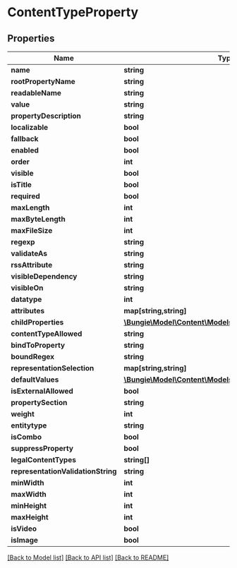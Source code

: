 # ContentTypeProperty

## Properties
Name | Type | Description | Notes
------------ | ------------- | ------------- | -------------
**name** | **string** |  | [optional] 
**rootPropertyName** | **string** |  | [optional] 
**readableName** | **string** |  | [optional] 
**value** | **string** |  | [optional] 
**propertyDescription** | **string** |  | [optional] 
**localizable** | **bool** |  | [optional] 
**fallback** | **bool** |  | [optional] 
**enabled** | **bool** |  | [optional] 
**order** | **int** |  | [optional] 
**visible** | **bool** |  | [optional] 
**isTitle** | **bool** |  | [optional] 
**required** | **bool** |  | [optional] 
**maxLength** | **int** |  | [optional] 
**maxByteLength** | **int** |  | [optional] 
**maxFileSize** | **int** |  | [optional] 
**regexp** | **string** |  | [optional] 
**validateAs** | **string** |  | [optional] 
**rssAttribute** | **string** |  | [optional] 
**visibleDependency** | **string** |  | [optional] 
**visibleOn** | **string** |  | [optional] 
**datatype** | **int** |  | [optional] 
**attributes** | **map[string,string]** |  | [optional] 
**childProperties** | [**\Bungie\Model\Content\Models\ContentTypeProperty[]**](ContentTypeProperty.md) |  | [optional] 
**contentTypeAllowed** | **string** |  | [optional] 
**bindToProperty** | **string** |  | [optional] 
**boundRegex** | **string** |  | [optional] 
**representationSelection** | **map[string,string]** |  | [optional] 
**defaultValues** | [**\Bungie\Model\Content\Models\ContentTypeDefaultValue[]**](ContentTypeDefaultValue.md) |  | [optional] 
**isExternalAllowed** | **bool** |  | [optional] 
**propertySection** | **string** |  | [optional] 
**weight** | **int** |  | [optional] 
**entitytype** | **string** |  | [optional] 
**isCombo** | **bool** |  | [optional] 
**suppressProperty** | **bool** |  | [optional] 
**legalContentTypes** | **string[]** |  | [optional] 
**representationValidationString** | **string** |  | [optional] 
**minWidth** | **int** |  | [optional] 
**maxWidth** | **int** |  | [optional] 
**minHeight** | **int** |  | [optional] 
**maxHeight** | **int** |  | [optional] 
**isVideo** | **bool** |  | [optional] 
**isImage** | **bool** |  | [optional] 

[[Back to Model list]](../README.md#documentation-for-models) [[Back to API list]](../README.md#documentation-for-api-endpoints) [[Back to README]](../README.md)


